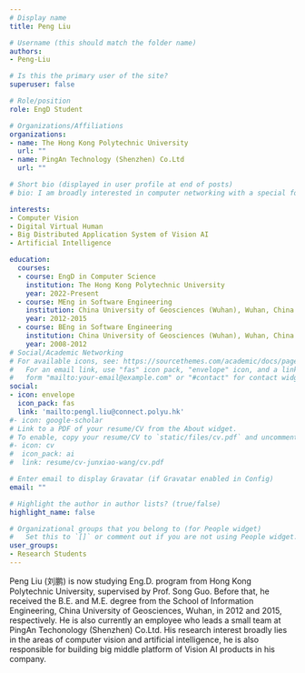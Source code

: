 ```yaml
---
# Display name
title: Peng Liu

# Username (this should match the folder name)
authors:
- Peng-Liu

# Is this the primary user of the site?
superuser: false

# Role/position
role: EngD Student

# Organizations/Affiliations
organizations:
- name: The Hong Kong Polytechnic University
  url: ""
- name: PingAn Technology (Shenzhen) Co.Ltd
  url: ""

# Short bio (displayed in user profile at end of posts)
# bio: I am broadly interested in computer networking with a special focus on software defined networks, virtualized network function and cloud.

interests:
- Computer Vision
- Digital Virtual Human
- Big Distributed Application System of Vision AI
- Artificial Intelligence

education:
  courses:
  - course: EngD in Computer Science
    institution: The Hong Kong Polytechnic University
    year: 2022-Present
  - course: MEng in Software Engineering
    institution: China University of Geosciences (Wuhan), Wuhan, China
    year: 2012-2015
  - course: BEng in Software Engineering
    institution: China University of Geosciences (Wuhan), Wuhan, China
    year: 2008-2012
# Social/Academic Networking
# For available icons, see: https://sourcethemes.com/academic/docs/page-builder/#icons
#   For an email link, use "fas" icon pack, "envelope" icon, and a link in the
#   form "mailto:your-email@example.com" or "#contact" for contact widget.
social:
- icon: envelope
  icon_pack: fas
  link: 'mailto:pengl.liu@connect.polyu.hk'
#- icon: google-scholar
# Link to a PDF of your resume/CV from the About widget.
# To enable, copy your resume/CV to `static/files/cv.pdf` and uncomment the lines below.
#- icon: cv
#  icon_pack: ai
#  link: resume/cv-junxiao-wang/cv.pdf

# Enter email to display Gravatar (if Gravatar enabled in Config)
email: ""

# Highlight the author in author lists? (true/false)
highlight_name: false

# Organizational groups that you belong to (for People widget)
#   Set this to `[]` or comment out if you are not using People widget.
user_groups:
- Research Students
---
```


Peng Liu (刘鹏) is now studying Eng.D. program from Hong Kong Polytechnic University, supervised by Prof. Song Guo. Before that, he received the B.E. and M.E. degree from the School of Information Engineering, China University of Geosciences, Wuhan, in 2012 and 2015, respectively. He is also currently an employee who leads a small team at PingAn Techonology (Shenzhen) Co.Ltd.
His research interest broadly lies in the areas of computer vision and artificial intelligence, he is also responsible for building big middle platform of Vision AI products in his company.

